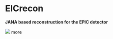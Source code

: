 # EICrecon

**JANA based reconstruction for the EPIC detector**

<img src="demo.png" style="max-height: 300px"/> more
